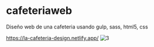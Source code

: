 # cafeteriaweb
Diseño web de una cafeteria usando gulp, sass, html5, css

https://la-cafeteria-design.netlify.app/
![3](https://user-images.githubusercontent.com/82616465/171200697-fbabc007-6265-4967-8a70-6860562a8f4a.png)

